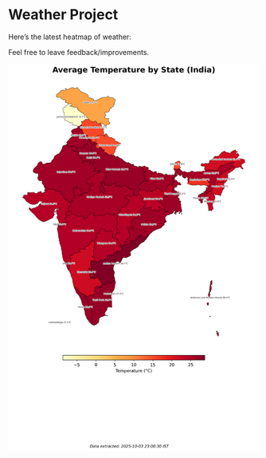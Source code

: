 # Weather Project

Here’s the latest heatmap of weather:

Feel free to leave feedback/improvements.

![India Heatmap](docs/assets/india_heatmap.png?v=E00838)
